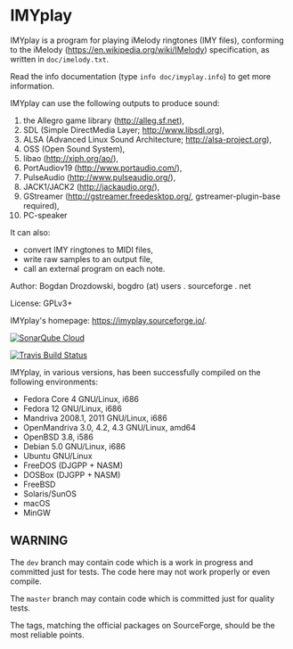 # IMYplay #

IMYplay is a program for playing iMelody ringtones (IMY files),
conforming to the iMelody (<https://en.wikipedia.org/wiki/IMelody>)
specification, as written in `doc/imelody.txt`.

Read the info documentation (type `info doc/imyplay.info`) to get more information.

IMYplay can use the following outputs to produce sound:

1.  the Allegro game library (<http://alleg.sf.net>),
2.  SDL (Simple DirectMedia Layer; <http://www.libsdl.org>),
3.  ALSA (Advanced Linux Sound Architecture; <http://alsa-project.org>),
4.  OSS (Open Sound System),
5.  libao (<http://xiph.org/ao/>),
6.  PortAudiov19 (<http://www.portaudio.com/>),
7.  PulseAudio (<http://www.pulseaudio.org/>),
8.  JACK1/JACK2 (<http://jackaudio.org/>),
9.  GStreamer (<http://gstreamer.freedesktop.org/>, gstreamer-plugin-base required),
10.  PC-speaker

It can also:
-   convert IMY ringtones to MIDI files,
-   write raw samples to an output file,
-   call an external program on each note.

Author: Bogdan Drozdowski, bogdro (at) users . sourceforge . net

License: GPLv3+

IMYplay's homepage: <https://imyplay.sourceforge.io/>.

[![SonarQube Cloud](https://sonarcloud.io/images/project_badges/sonarcloud-light.svg)](https://sonarcloud.io/summary/new_code?id=bogdro_imyplay)

[![Travis Build Status](https://app.travis-ci.com/bogdro/imyplay.svg?token=T93Xpo2K5F4sXcUCVsd5&branch=dev)](https://app.travis-ci.com/bogdro/imyplay)

IMYplay, in various versions, has been successfully compiled on the following environments:

-   Fedora Core 4 GNU/Linux, i686
-   Fedora 12 GNU/Linux, i686
-   Mandriva 2008.1, 2011 GNU/Linux, i686
-   OpenMandriva 3.0, 4.2, 4.3 GNU/Linux, amd64
-   OpenBSD 3.8, i586
-   Debian 5.0 GNU/Linux, i686
-   Ubuntu GNU/Linux
-   FreeDOS (DJGPP + NASM)
-   DOSBox (DJGPP + NASM)
-   FreeBSD
-   Solaris/SunOS
-   macOS
-   MinGW

## WARNING ##

The `dev` branch may contain code which is a work in progress and committed just for tests. The code here may not work properly or even compile.

The `master` branch may contain code which is committed just for quality tests.

The tags, matching the official packages on SourceForge, should be the most reliable points.
